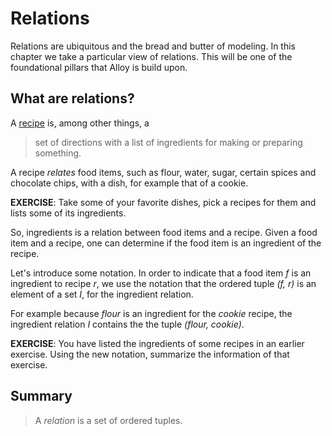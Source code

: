 # Relations

Relations are ubiquitous and the bread and butter of modeling. In this chapter
we take a particular view of relations. This will be one of the foundational
pillars that Alloy is build upon.

## What are relations?

A [recipe](https://en.wikipedia.org/wiki/Recipe) is, among other things, a

> set of directions with a list of ingredients for making or preparing
> something.

A recipe _relates_ food items, such as flour, water, sugar, certain spices and
chocolate chips, with a dish, for example that of a cookie.

**EXERCISE**: Take some of your favorite dishes, pick a recipes for them and
lists some of its ingredients.

So, ingredients is a relation between food items and a recipe. Given a food
item and a recipe, one can determine if the food item is an ingredient of
the recipe.

Let's introduce some notation. In order to indicate that a food item _f_ is an
ingredient to recipe _r_, we use the notation that the ordered tuple _(f, r)_
is an element of a set _I_, for the ingredient relation.

For example because _flour_ is an ingredient for the _cookie_ recipe, the
ingredient relation _I_ contains the the tuple _(flour, cookie)_.

**EXERCISE**: You have listed the ingredients of some recipes in an earlier
exercise. Using the new notation, summarize the information of that exercise.

## Summary

> A _relation_ is a set of ordered tuples.
